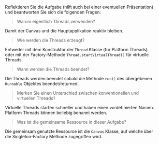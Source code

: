 Reflektieren Sie die Aufgabe (hilft auch bei einer eventuellen Präsentation) und beantworten Sie sich die folgenden
Fragen:

> Warum eigentlich Threads verwenden?

Damit der Canvas und die Hauptapplikation reaktiv bleiben.

> Wie werden die Threads erzeugt?

Entweder mit dem Konstruktor der `Thread` Klasse (für Platform Threads) oder mit der
Factory-Methode `Thread.startVirtualThread()` für virtuelle Threads.

> Wann werden die Threads beendet?

Die Threads werden beendet sobald die Methode `run()` des übergebenen `Runnable` Objektes beendet/returned.

> Merken Sie einen Unterschied zwischen konventionellen und virtuellen Threads?

Virtuelle Threads starten schneller und haben einen vordefinierten Namen. Platform Threads können beliebig benannt
werden.

> Was ist die gemeinsame Ressource in dieser Aufgabe?

Die gemeinsam genutzte Ressource ist die `Canvas` Klasse, auf welche über die Singleton-Factory Methode zugegriffen
wird.
